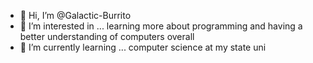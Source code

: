 - 👋 Hi, I’m @Galactic-Burrito
- 👀 I’m interested in ... learning more about programming and having a better understanding of computers overall
- 🌱 I’m currently learning ... computer science at my state uni

<!---
Galactic-Burrito/Galactic-Burrito is a ✨ special ✨ repository because its `README.md` (this file) appears on your GitHub profile.
You can click the Preview link to take a look at your changes.
--->
